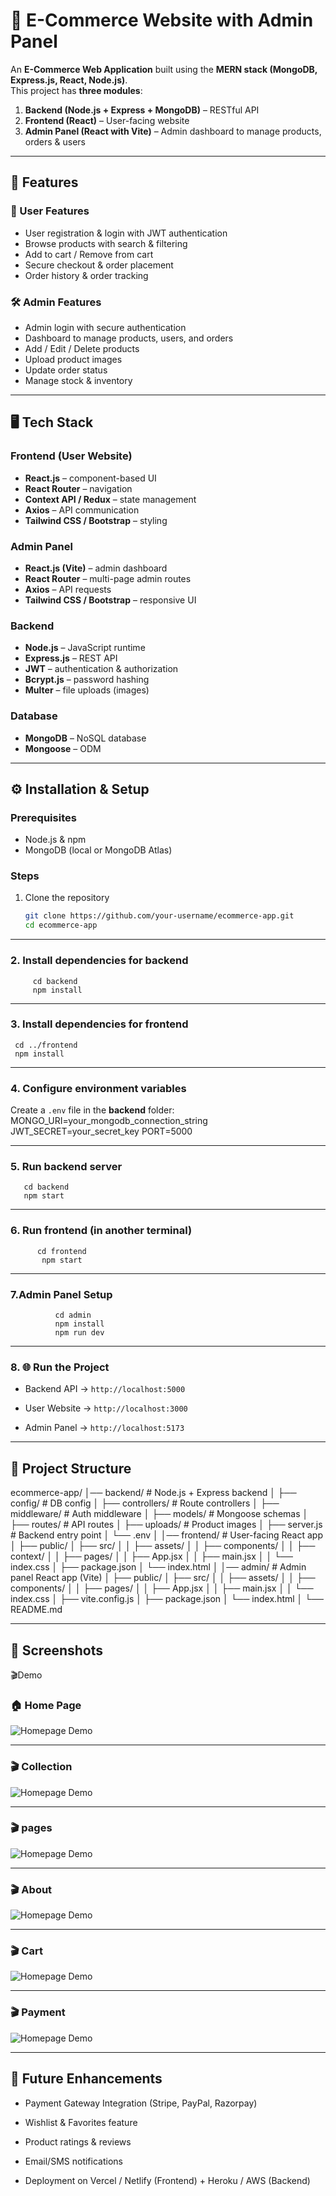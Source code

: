 
# 🛒 E-Commerce Website with Admin Panel  

An **E-Commerce Web Application** built using the **MERN stack (MongoDB, Express.js, React, Node.js)**.  
This project has **three modules**:  

1. **Backend (Node.js + Express + MongoDB)** – RESTful API  
2. **Frontend (React)** – User-facing website  
3. **Admin Panel (React with Vite)** – Admin dashboard to manage products, orders & users  

---

## 🚀 Features  

### 👤 User Features  
- User registration & login with JWT authentication  
- Browse products with search & filtering  
- Add to cart / Remove from cart  
- Secure checkout & order placement  
- Order history & order tracking  

### 🛠️ Admin Features  
- Admin login with secure authentication  
- Dashboard to manage products, users, and orders  
- Add / Edit / Delete products  
- Upload product images  
- Update order status  
- Manage stock & inventory  

---

## 🖥️ Tech Stack  

### Frontend (User Website)  
- **React.js** – component-based UI  
- **React Router** – navigation  
- **Context API / Redux** – state management  
- **Axios** – API communication  
- **Tailwind CSS / Bootstrap** – styling  

### Admin Panel  
- **React.js (Vite)** – admin dashboard  
- **React Router** – multi-page admin routes  
- **Axios** – API requests  
- **Tailwind CSS / Bootstrap** – responsive UI  

### Backend  
- **Node.js** – JavaScript runtime  
- **Express.js** – REST API  
- **JWT** – authentication & authorization  
- **Bcrypt.js** – password hashing  
- **Multer** – file uploads (images)  

### Database  
- **MongoDB** – NoSQL database  
- **Mongoose** – ODM  

---

## ⚙️ Installation & Setup  

### Prerequisites  
- Node.js & npm  
- MongoDB (local or MongoDB Atlas)  

### Steps  

1. Clone the repository  
   ```bash
   git clone https://github.com/your-username/ecommerce-app.git
   cd ecommerce-app

---
### 2. Install dependencies for backend
         cd backend
         npm install
 ---
 
### 3. Install dependencies for frontend
     cd ../frontend
     npm install
 ---
### 4. Configure environment variables
   Create a `.env` file in the **backend** folder:
                                       MONGO_URI=your_mongodb_connection_string
                                        JWT_SECRET=your_secret_key
                                        PORT=5000
                                        
---
### 5. Run backend server
       cd backend
       npm start
---
### 6. Run frontend (in another terminal)
          cd frontend
           npm start
---
### 7.Admin Panel Setup
              cd admin
              npm install
              npm run dev
---
### 8. 🌐 Run the Project
  -   Backend API → `http://localhost:5000`
    
-   User Website → `http://localhost:3000`
    
-   Admin Panel → `http://localhost:5173`

---
## 📂 Project Structure
  
ecommerce-app/
│── backend/                # Node.js + Express backend
│   ├── config/             # DB config
│   ├── controllers/        # Route controllers
│   ├── middleware/         # Auth middleware
│   ├── models/             # Mongoose schemas
│   ├── routes/             # API routes
│   ├── uploads/            # Product images
│   ├── server.js           # Backend entry point
│   └── .env
│
│── frontend/               # User-facing React app
│   ├── public/
│   ├── src/
│   │   ├── assets/
│   │   ├── components/
│   │   ├── context/
│   │   ├── pages/
│   │   ├── App.jsx
│   │   ├── main.jsx
│   │   └── index.css
│   ├── package.json
│   └── index.html
│
│── admin/                  # Admin panel React app (Vite)
│   ├── public/
│   ├── src/
│   │   ├── assets/
│   │   ├── components/
│   │   ├── pages/
│   │   ├── App.jsx
│   │   ├── main.jsx
│   │   └── index.css
│   ├── vite.config.js
│   ├── package.json
│   └── index.html
│
└── README.md



---
## 📸 Screenshots
 🎬Demo
### 🏠 Home Page
   ![Homepage Demo](snap/a.png)
   
---
### 🎬 Collection 
  ![Homepage Demo](snap/b.png)

---
### 🎬 pages
  ![Homepage Demo](snap/c.png)

---
### 🎬 About 
  ![Homepage Demo](snap/d.png)

---
### 🎬 Cart 
  ![Homepage Demo](snap/e.png)

---
### 🎬 Payment
  ![Homepage Demo](snap/f.png)

---
## 🌟 Future Enhancements
   -   Payment Gateway Integration (Stripe, PayPal, Razorpay)
    
-   Wishlist & Favorites feature
    
-   Product ratings & reviews
    
-   Email/SMS notifications
    
-   Deployment on Vercel / Netlify (Frontend) + Heroku / AWS (Backend)
